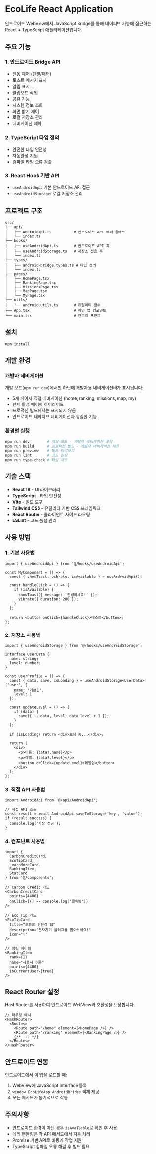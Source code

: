 # EcoLife React Application

안드로이드 WebView에서 JavaScript Bridge를 통해 네이티브 기능에 접근하는 React + TypeScript 애플리케이션입니다.

## 주요 기능

### 1. 안드로이드 Bridge API
- 진동 제어 (단일/패턴)
- 토스트 메시지 표시
- 알림 표시
- 클립보드 작업
- 공유 기능
- 시스템 정보 조회
- 화면 밝기 제어
- 로컬 저장소 관리
- 네비게이션 제어

### 2. TypeScript 타입 정의
- 완전한 타입 안전성
- 자동완성 지원
- 컴파일 타임 오류 검출

### 3. React Hook 기반 API
- `useAndroidApi`: 기본 안드로이드 API 접근
- `useAndroidStorage`: 로컬 저장소 관리

## 프로젝트 구조

```
src/
├── api/
│   ├── AndroidApi.ts          # 안드로이드 API 래퍼 클래스
│   └── index.ts
├── hooks/
│   ├── useAndroidApi.ts       # 안드로이드 API 훅
│   ├── useAndroidStorage.ts   # 저장소 전용 훅
│   └── index.ts
├── types/
│   ├── android-bridge.types.ts # 타입 정의
│   └── index.ts
├── pages/
│   ├── HomePage.tsx
│   ├── RankingPage.tsx
│   ├── MissionsPage.tsx
│   ├── MapPage.tsx
│   └── MyPage.tsx
├── utils/
│   └── android.utils.ts       # 유틸리티 함수
├── App.tsx                    # 메인 앱 컴포넌트
└── main.tsx                   # 엔트리 포인트
```

## 설치

```bash
npm install
```

## 개발 환경

### 개발자 네비게이션
개발 모드(`npm run dev`)에서만 하단에 개발자용 네비게이션바가 표시됩니다:
- 5개 페이지 직접 네비게이션 (home, ranking, missions, map, my)
- 현재 활성 페이지 하이라이트
- 프로덕션 빌드에서는 표시되지 않음
- 안드로이드 네이티브 네비게이션과 동일한 기능

### 환경별 실행
```bash
npm run dev        # 개발 모드 - 개발자 네비게이션 포함
npm run build      # 프로덕션 빌드 - 개발자 네비게이션 제외
npm run preview    # 빌드 미리보기
npm run lint       # 코드 린팅
npm run type-check # 타입 체크
```

## 기술 스택

- **React 18** - UI 라이브러리
- **TypeScript** - 타입 안전성
- **Vite** - 빌드 도구
- **Tailwind CSS** - 유틸리티 기반 CSS 프레임워크
- **React Router** - 클라이언트 사이드 라우팅
- **ESLint** - 코드 품질 관리

## 사용 방법

### 1. 기본 사용법

```tsx
import { useAndroidApi } from '@/hooks/useAndroidApi';

const MyComponent = () => {
  const { showToast, vibrate, isAvailable } = useAndroidApi();

  const handleClick = () => {
    if (isAvailable) {
      showToast({ message: '안녕하세요!' });
      vibrate({ duration: 200 });
    }
  };

  return <button onClick={handleClick}>테스트</button>;
};
```

### 2. 저장소 사용법

```tsx
import { useAndroidStorage } from '@/hooks/useAndroidStorage';

interface UserData {
  name: string;
  level: number;
}

const UserProfile = () => {
  const { data, save, isLoading } = useAndroidStorage<UserData>('user', {
    name: '기본값',
    level: 1
  });

  const updateLevel = () => {
    if (data) {
      save({ ...data, level: data.level + 1 });
    }
  };

  if (isLoading) return <div>로딩 중...</div>;

  return (
    <div>
      <p>이름: {data?.name}</p>
      <p>레벨: {data?.level}</p>
      <button onClick={updateLevel}>레벨업</button>
    </div>
  );
};
```

### 3. 직접 API 사용법

```tsx
import AndroidApi from '@/api/AndroidApi';

// 직접 API 호출
const result = await AndroidApi.saveToStorage('key', 'value');
if (result.success) {
  console.log('저장 성공');
}
```

### 4. 컴포넌트 사용법

```tsx
import { 
  CarbonCreditCard, 
  EcoTipCard, 
  LearnMoreCard,
  RankingItem,
  StatCard 
} from '@/components';

// Carbon Credit 카드
<CarbonCreditCard 
  points={4400} 
  onClick={() => console.log('클릭됨')} 
/>

// Eco Tip 카드
<EcoTipCard
  title="오늘의 친환경 팁"
  description="전자기기 플러그를 뽑아보세요!"
  icon="💡"
/>

// 랭킹 아이템
<RankingItem
  rank={1}
  name="사용자 이름"
  points={4400}
  isCurrentUser={true}
/>
```

## React Router 설정

HashRouter를 사용하여 안드로이드 WebView와 호환성을 보장합니다.

```tsx
// 라우팅 예시
<HashRouter>
  <Routes>
    <Route path="/home" element={<HomePage />} />
    <Route path="/ranking" element={<RankingPage />} />
    {/* ... */}
  </Routes>
</HashRouter>
```

## 안드로이드 연동

안드로이드에서 이 앱을 로드할 때:

1. WebView에 JavaScript Interface 등록
2. `window.EcoLifeApp.AndroidBridge` 객체 제공
3. 모든 메서드가 동기적으로 작동

## 주의사항

- 안드로이드 환경이 아닌 경우 `isAvailable`로 확인 후 사용
- 에러 핸들링은 각 API 메서드에서 자동 처리
- Promise 기반 API로 비동기 작업 지원
- TypeScript 컴파일 오류 해결 후 빌드 필요